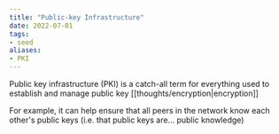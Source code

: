 ```yaml
---
title: "Public-key Infrastructure"
date: 2022-07-01
tags:
- seed
aliases:
- PKI
---
```


Public key infrastructure (PKI) is a catch-all term for everything used to establish and manage public key [[thoughts/encryption|encryption]]

For example, it can help ensure that all peers in the network know each other's public keys (i.e. that public keys are... public knowledge)